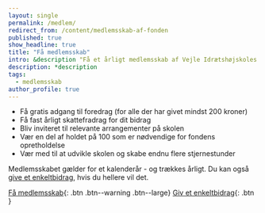 ```yaml
---
layout: single
permalink: /medlem/
redirect_from: /content/medlemsskab-af-fonden
published: true
show_headline: true
title: "Få medlemsskab"
intro: &description "Få et årligt medlemsskab af Vejle Idrætshøjskoles fond og vær med til at sikre endnu flere stjernestunder på skolen."
description: *description
tags:
  - medlemsskab
author_profile: true
---
```


- Få gratis adgang til foredrag (for alle der har givet mindst 200 kroner)
- Få fast årligt skattefradrag for dit bidrag
- Bliv inviteret til relevante arrangementer på skolen
- Vær en del af holdet på 100 som er nødvendige for fondens opretholdelse
- Vær med til at udvikle skolen og skabe endnu flere stjernestunder

Medlemsskabet gælder for et kalenderår - og trækkes årligt. Du kan også [give et enkeltbidrag](/bidrag/), hvis du hellere vil det.

[Få medlemsskab](/medlem/buy){: .btn .btn--warning .btn--large} [Giv et enkeltbidrag](/bidrag/buy){: .btn }
